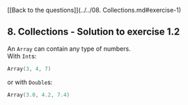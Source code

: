 [[Back to the questions]](../../08. Collections.md#exercise-1)

## 8. Collections - Solution to exercise 1.2

An `Array` can contain any type of numbers.  
With `Int`s:
```scala
Array(3, 4, 7)
```
or with `Double`s:
```scala
Array(3.0, 4.2, 7.4)
```
